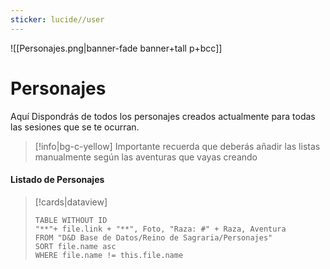 ```yaml
---
sticker: lucide//user
---
```

![[Personajes.png|banner-fade banner+tall p+bcc]]
# Personajes

Aquí Dispondrás de todos los personajes creados actualmente para todas las sesiones que se te ocurran.

>[!info|bg-c-yellow] Importante
>recuerda que deberás añadir las listas manualmente según las aventuras que vayas creando

#### Listado de Personajes
>[!cards|dataview]
>```dataview
> TABLE WITHOUT ID
> "**"+ file.link + "**", Foto, "Raza: #" + Raza, Aventura
> FROM "D&D Base de Datos/Reino de Sagraria/Personajes"
> SORT file.name asc
> WHERE file.name != this.file.name
> ```
